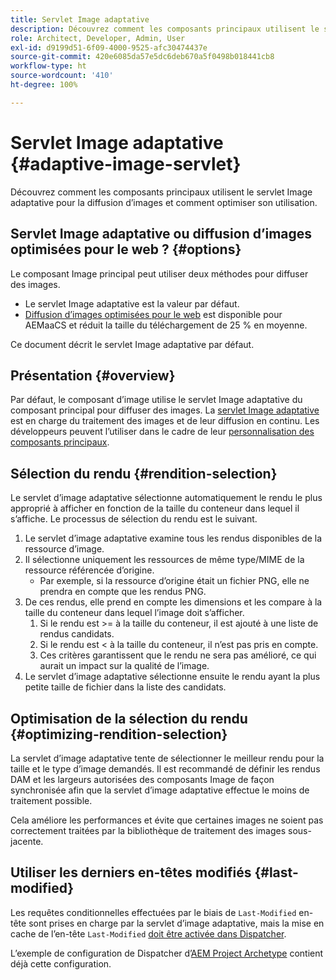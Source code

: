 ```yaml
---
title: Servlet Image adaptative
description: Découvrez comment les composants principaux utilisent le servlet Image adaptative pour la diffusion d’images et comment optimiser son utilisation.
role: Architect, Developer, Admin, User
exl-id: d9199d51-6f09-4000-9525-afc30474437e
source-git-commit: 420e6085da57e5dc6deb670a5f0498b018441cb8
workflow-type: ht
source-wordcount: '410'
ht-degree: 100%

---
```


# Servlet Image adaptative {#adaptive-image-servlet}

Découvrez comment les composants principaux utilisent le servlet Image adaptative pour la diffusion d’images et comment optimiser son utilisation.

## Servlet Image adaptative ou diffusion d’images optimisées pour le web ? {#options}

Le composant Image principal peut utiliser deux méthodes pour diffuser des images.

* Le servlet Image adaptative est la valeur par défaut.
* [Diffusion d’images optimisées pour le web](/help/developing/web-optimized-image-delivery.md) est disponible pour AEMaaCS et réduit la taille du téléchargement de 25 % en moyenne.

Ce document décrit le servlet Image adaptative par défaut.

## Présentation {#overview}

Par défaut, le composant d’image utilise le servlet Image adaptative du composant principal pour diffuser des images. La [servlet Image adaptative](https://github.com/adobe/aem-core-wcm-components/wiki/The-Adaptive-Image-Servlet) est en charge du traitement des images et de leur diffusion en continu. Les développeurs peuvent l’utiliser dans le cadre de leur [personnalisation des composants principaux](/help/developing/customizing.md).

## Sélection du rendu {#rendition-selection}

Le servlet d’image adaptative sélectionne automatiquement le rendu le plus approprié à afficher en fonction de la taille du conteneur dans lequel il s’affiche. Le processus de sélection du rendu est le suivant.

1. Le servlet d’image adaptative examine tous les rendus disponibles de la ressource d’image.
1. Il sélectionne uniquement les ressources de même type/MIME de la ressource référencée d’origine.
   * Par exemple, si la ressource d’origine était un fichier PNG, elle ne prendra en compte que les rendus PNG.
1. De ces rendus, elle prend en compte les dimensions et les compare à la taille du conteneur dans lequel l’image doit s’afficher.
   1. Si le rendu est >= à la taille du conteneur, il est ajouté à une liste de rendus candidats.
   1. Si le rendu est &lt; à la taille du conteneur, il n’est pas pris en compte.
   1. Ces critères garantissent que le rendu ne sera pas amélioré, ce qui aurait un impact sur la qualité de l’image.
1. Le servlet d’image adaptative sélectionne ensuite le rendu ayant la plus petite taille de fichier dans la liste des candidats.

## Optimisation de la sélection du rendu {#optimizing-rendition-selection}

La servlet d’image adaptative tente de sélectionner le meilleur rendu pour la taille et le type d’image demandés. Il est recommandé de définir les rendus DAM et les largeurs autorisées des composants Image de façon synchronisée afin que la servlet d’image adaptative effectue le moins de traitement possible.

Cela améliore les performances et évite que certaines images ne soient pas correctement traitées par la bibliothèque de traitement des images sous-jacente.

## Utiliser les derniers en-têtes modifiés {#last-modified}

Les requêtes conditionnelles effectuées par le biais de `Last-Modified` en-tête sont prises en charge par la servlet d’image adaptative, mais la mise en cache de l’en-tête `Last-Modified` [doit être activée dans Dispatcher](https://experienceleague.adobe.com/docs/experience-manager-dispatcher/using/configuring/dispatcher-configuration.html?lang=fr#caching-http-response-headers).

L’exemple de configuration de Dispatcher d’[AEM Project Archetype](/help/developing/archetype/overview.md) contient déjà cette configuration.
